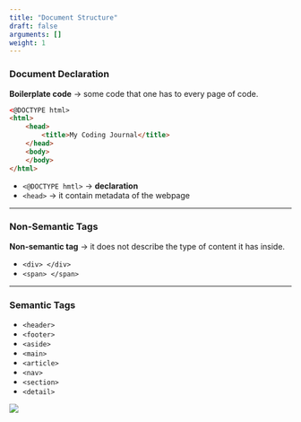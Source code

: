 ```yaml
---
title: "Document Structure"
draft: false
arguments: []
weight: 1
---
```


### Document Declaration

**Boilerplate code** → some code that one has to every page of code.

```html
<@DOCTYPE html>
<html>
	<head>
		<title>My Coding Journal</title>
	</head>
	<body>
	</body>
</html>
```

-   `<@DOCTYPE hmtl>` → **declaration**
-   `<head>` → it contain metadata of the webpage

* * *

### Non-Semantic Tags

**Non-semantic tag** → it does not describe the type of content it has inside.

-   `<div> </div>`
-   `<span> </span>`

* * *

### Semantic Tags

-   `<header>`
-   `<footer>`
-   `<aside>`
-   `<main>`
-   `<article>`
-   `<nav>`
-   `<section>`
-   `<detail>`

<img src="/img/content/html/html_semantic_tags.png" class="img-fluid figure-img img-custom">
